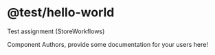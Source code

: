 @test/hello-world
===============================================
Test assignment (StoreWorkflows)

Component Authors, provide some documentation for your users here!